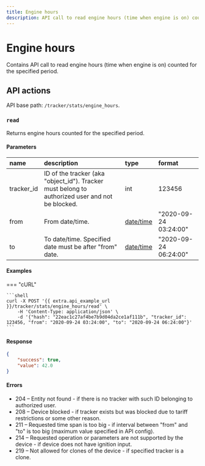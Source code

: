 ```yaml
---
title: Engine hours
description: API call to read engine hours (time when engine is on) counted for the specified period.
---
```


# Engine hours

Contains API call to read engine hours (time when engine is on) counted for the specified period.


## API actions

API base path: `/tracker/stats/engine_hours`.

### `read`

Returns engine hours counted for the specified period.

#### Parameters

| name       | description                                                                                     | type                                                         | format                |
|:-----------|:------------------------------------------------------------------------------------------------|:-------------------------------------------------------------|:----------------------|
| tracker_id | ID of the tracker (aka "object_id"). Tracker must belong to authorized user and not be blocked. | int                                                          | 123456                |
| from       | From date/time.                                                                                 | [date/time](../../../../getting-started/introduction.md#datetime-formats) | "2020-09-24 03:24:00" |
| to         | To date/time. Specified date must be after "from" date.                                         | [date/time](../../../../getting-started/introduction.md#datetime-formats) | "2020-09-24 06:24:00" |

#### Examples

=== "cURL"

    ```shell
    curl -X POST '{{ extra.api_example_url }}/tracker/stats/engine_hours/read' \
        -H 'Content-Type: application/json' \
        -d '{"hash": "22eac1c27af4be7b9d04da2ce1af111b", "tracker_id": 123456, "from": "2020-09-24 03:24:00", "to": "2020-09-24 06:24:00"}'
    ```

#### Response

```json
{
    "success": true,
    "value": 42.0
}
```

#### Errors

* 204 – Entity not found - if there is no tracker with such ID belonging to authorized user.
* 208 – Device blocked - if tracker exists but was blocked due to tariff restrictions or some other reason.
* 211 – Requested time span is too big - if interval between "from" and "to" is too big (maximum value specified in API config).
* 214 – Requested operation or parameters are not supported by the device - if device does not have ignition input.
* 219 – Not allowed for clones of the device - if specified tracker is a clone.
